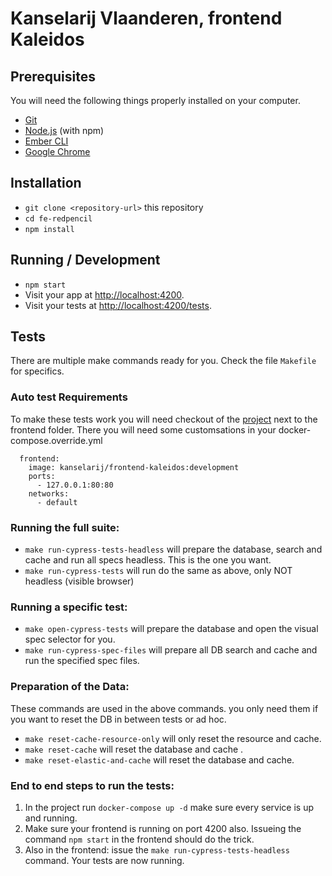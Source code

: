# Kanselarij Vlaanderen, frontend Kaleidos

## Prerequisites

You will need the following things properly installed on your computer.

* [Git](https://git-scm.com/)
* [Node.js](https://nodejs.org/) (with npm)
* [Ember CLI](https://ember-cli.com/)
* [Google Chrome](https://google.com/chrome/)

## Installation

* `git clone <repository-url>` this repository
* `cd fe-redpencil`
* `npm install`

## Running / Development

* `npm start`
* Visit your app at [http://localhost:4200](http://localhost:4200).
* Visit your tests at [http://localhost:4200/tests](http://localhost:4200/tests).

## Tests

There are multiple make commands ready for you.
Check the file `Makefile` for specifics.

### Auto test Requirements
To make these tests work you will need checkout of the [project](https://github.com/kanselarij-vlaanderen/kaleidos-project) next to the frontend folder.
There you will need some customsations in your docker-compose.override.yml

```
  frontend:
    image: kanselarij/frontend-kaleidos:development
    ports:
      - 127.0.0.1:80:80
    networks:
      - default
```

### Running the full suite:
* `make run-cypress-tests-headless` will prepare the database, search and cache and run  all specs headless. This is the one you want.
* `make run-cypress-tests` will run do the same as above, only NOT headless (visible browser)

### Running a specific test:
 * `make open-cypress-tests` will prepare the database and open the visual spec selector for you.
 * `make run-cypress-spec-files` will prepare all DB search and cache and run the specified spec files.

### Preparation of the Data:

These commands are used in the above commands. you only need them if you want to reset the DB in between tests or ad hoc.
 * `make reset-cache-resource-only` will only reset the resource and cache.
 * `make reset-cache` will reset the database and cache .
 * `make reset-elastic-and-cache` will reset the database and cache.
 
### End to end steps to run the tests:
1. In the project run `docker-compose up -d` make sure every service is up and running.
2. Make sure your frontend is running on port 4200 also. Issueing the command `npm start` in the frontend should do the trick.
3. Also in the frontend: issue the  `make run-cypress-tests-headless` command. Your tests are now running.


